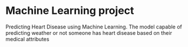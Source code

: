 # Machine Learning project
Predicting Heart Disease using Machine Learning. 
The model capable of predicting weather or not someone has heart disease based on their medical attributes
